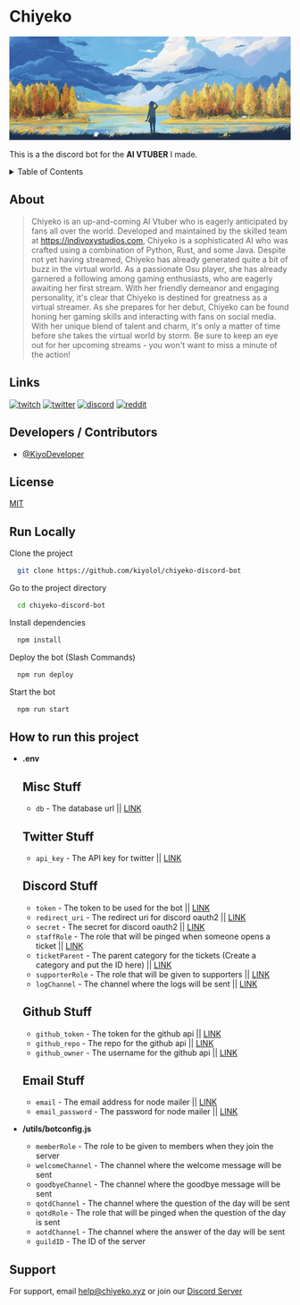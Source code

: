 # Chiyeko

![Logo](/.github/842699899b05545dd9af86bc2a5965b9.jpg)


This is a the discord bot for the **AI VTUBER** I made.


<details>
  <summary>Table of Contents</summary>
  <ul>
    <li><a href="#about">About</a></li>
    <li><a href="#links">Links</a></li>
    <li><a href="#developers--contributors">Developers / Contributors</a></li>
    <li><a href="#license">License</a></li>
    <li><a href="#run-locally">Run Locally</a></li>
    <li><a href="#how-to-run-this-project">How to run this project</a></li>
    <li><a href="#support">Support</a></li>
  </ul>
</details>


## About
> Chiyeko is an up-and-coming AI Vtuber who is eagerly anticipated by fans all over the world. Developed and maintained by the skilled team at https://indivoxystudios.com, Chiyeko is a sophisticated AI who was crafted using a combination of Python, Rust, and some Java.
> Despite not yet having streamed, Chiyeko has already generated quite a bit of buzz in the virtual world. As a passionate Osu player, she has already garnered a following among gaming enthusiasts, who are eagerly awaiting her first stream. With her friendly demeanor and engaging personality, it's clear that Chiyeko is destined for greatness as a virtual streamer.
> As she prepares for her debut, Chiyeko can be found honing her gaming skills and interacting with fans on social media. With her unique blend of talent and charm, it's only a matter of time before she takes the virtual world by storm. Be sure to keep an eye out for her upcoming streams - you won't want to miss a minute of the action!

## Links

[![twitch](https://img.shields.io/badge/twitch-A020F0?style=for-the-badge&logo=twitch&logoColor=white)](https://twitch.tv/chiyekotheai)
[![twitter](https://img.shields.io/badge/twitter-1DA1F2?style=for-the-badge&logo=twitter&logoColor=white)](https://twitter.com/chiyekovt)
[![discord](https://img.shields.io/badge/discord-5539cc?style=for-the-badge&logo=discord&logoColor=white)](https://chiyeko.xyz/discord)
[![reddit](https://img.shields.io/badge/reddit-ff4500?style=for-the-badge&logo=reddit&logoColor=white)](https://www.reddit.com/r/chiyekovtuber/)


## Developers / Contributors

- [@KiyoDeveloper](https://twitter.com/KiyoDeveloper)



## License

[MIT](https://choosealicense.com/licenses/mit/)


## Run Locally

Clone the project

```bash
  git clone https://github.com/kiyolol/chiyeko-discord-bot
```

Go to the project directory

```bash
  cd chiyeko-discord-bot
```

Install dependencies

```bash
  npm install
```

Deploy the bot (Slash Commands)

```bash
  npm run deploy
```

Start the bot

```bash
  npm run start
```

## How to run this project

*   **.env**
    ## Misc Stuff
    *   `db` - The database url || [LINK](https://www.mongodb.com/)
    ## Twitter Stuff
    *  `api_key` - The API key for twitter || [LINK](https://developer.twitter.com/en/portal/dashboard)
    ## Discord Stuff
     *   `token` - The token to be used for the bot || [LINK](https://discord.com/developers/applications)
    *  `redirect_uri` - The redirect uri for discord oauth2 || [LINK](https://discord.com/developers/applications)
    *  `secret` - The secret for discord oauth2 || [LINK](https://discord.com/developers/applications)
    * `staffRole` - The role that will be pinged when someone opens a ticket || [LINK](https://support.discord.com/hc/en-us/articles/206029707-How-do-I-set-up-Permissions-)
    * `ticketParent` - The parent category for the tickets (Create a category and put the ID here) || [LINK](https://support.discord.com/hc/en-us/articles/360028038352-Channel-Categories-101)
    * `supporterRole` - The role that will be given to supporters || [LINK](https://wwww.chiyeko.xyz/donate)
    * `logChannel` - The channel where the logs will be sent || [LINK](https://support.discord.com/hc/en-us/articles/206346498-Where-can-I-find-my-User-Server-Message-ID-)
    ## Github Stuff
    * `github_token` - The token for the github api || [LINK](https://github.com/settings/tokens)
    * `github_repo` - The repo for the github api || [LINK](https://github.com/kiylol/chiyeko-discord-bot)
    * `github_owner` - The username for the github api || [LINK](https://github.com/kiylol)
    ## Email Stuff
    * `email` - The email address for node mailer || [LINK](https://www.google.com/settings/security/lesssecureapps)
    * `email_password` - The password for node mailer || [LINK](https://www.google.com/settings/security/lesssecureapps)

 
*   **/utils/botconfig.js**
    * `memberRole` - The role to be given to members when they join the server
    * `welcomeChannel` - The channel where the welcome message will be sent
    * `goodbyeChannel` - The channel where the goodbye message will be sent
    * `qotdChannel` - The channel where the question of the day will be sent
    * `qotdRole` - The role that will be pinged when the question of the day is sent
    * `aotdChannel` - The channel where the answer of the day will be sent
    * `guildID` - The ID of the server


## Support

For support, email [help@chiyeko.xyz](mailto:help@chiyeko.xyz) or join our [Discord Server](https://chiyeko.xyz/invite)
